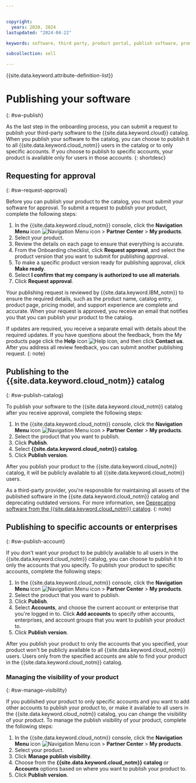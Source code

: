 ```yaml
---


copyright:
  years: 2020, 2024
lastupdated: "2024-04-22"

keywords: software, third party, product portal, publish software, promote software, partner portal, partners, sellers

subcollection: sell

---
```


{{site.data.keyword.attribute-definition-list}}

# Publishing your software
{: #sw-publish}

As the last step in the onboarding process, you can submit a request to publish your third-party software to the {{site.data.keyword.cloud}} catalog. When you publish your software to the catalog, you can choose to publish it to all {{site.data.keyword.cloud_notm}} users in the catalog or to only specific accounts. If you choose to publish to specific accounts, your product is available only for users in those accounts.
{: shortdesc}



## Requesting for approval
{: #sw-request-approval}

Before you can publish your product to the catalog, you must submit your software for approval. To submit a request to publish your product, complete the following steps:

1. In the {{site.data.keyword.cloud_notm}} console, click the **Navigation Menu** icon ![Navigation Menu icon](../icons/icon_hamburger.svg "Menu") > **Partner Center** > **My products**.
1. Select your product.
1. Review the details on each page to ensure that everything is accurate.
1. From the Onboarding checklist, click **Request approval**, and select the product version that you want to submit for publishing approval.
1. To make a specific product version ready for publishing approval, click **Make ready**.
1. Select **I confirm that my company is authorized to use all materials**.
1. Click **Request approval**.

Your publishing request is reviewed by {{site.data.keyword.IBM_notm}} to ensure the required details, such as the product name, catalog entry, product page, pricing model, and support experience are complete and accurate. When your request is approved, you receive an email that notifies you that you can publish your product to the catalog.

If updates are required, you receive a separate email with details about the required updates. If you have questions about the feedback, from the My products page click the **Help** icon ![Help icon](../icons/help.svg "Help"), and then click **Contact us**. After you address all review feedback, you can submit another publishing request.
{: note}

## Publishing to the {{site.data.keyword.cloud_notm}} catalog
{: #sw-publish-catalog}

To publish your software to the {{site.data.keyword.cloud_notm}} catalog after you receive approval, complete the following steps:

1. In the {{site.data.keyword.cloud_notm}} console, click the **Navigation Menu** icon ![Navigation Menu icon](../icons/icon_hamburger.svg "Menu") > **Partner Center** > **My products**.
1. Select the product that you want to publish.
1. Click **Publish**.
1. Select **{{site.data.keyword.cloud_notm}} catalog**.
1. Click **Publish version**.

After you publish your product to the {{site.data.keyword.cloud_notm}} catalog, it will be publicly available to all {{site.data.keyword.cloud_notm}} users.

As a third-party provider, you're responsible for maintaining all assets of the published software in the {{site.data.keyword.cloud_notm}} catalog and deprecating outdated versions. For more information, see [Deprecating software from the {{site.data.keyword.cloud_notm}} catalog](/docs/sell?topic=sell-deprecate-product).
{: note}

## Publishing to specific accounts or enterprises
{: #sw-publish-account}

If you don't want your product to be publicly available to all users in the {{site.data.keyword.cloud_notm}} catalog, you can choose to publish it to only the accounts that you specify. To publish your product to specific accounts, complete the following steps:

1. In the {{site.data.keyword.cloud_notm}} console, click the **Navigation Menu** icon ![Navigation Menu icon](../icons/icon_hamburger.svg "Menu") > **Partner Center** > **My products**.
1. Select the product that you want to publish.
1. Click **Publish**.
1. Select **Accounts**, and choose the current account or enterprise that you're logged in to. Click **Add accounts** to specify other accounts, enterprises, and account groups that you want to publish your product to.
1. Click **Publish version**.

After you publish your product to only the accounts that you specified, your product won't be publicly available to all {{site.data.keyword.cloud_notm}} users. Users only from the specified accounts are able to find your product in the {{site.data.keyword.cloud_notm}} catalog.

### Managing the visibility of your product
{: #sw-manage-visibility}

If you published your product to only specific accounts and you want to add other accounts to publish your product to, or make it available to all users in the {{site.data.keyword.cloud_notm}} catalog, you can change the visibility of your product. To manage the publish visibility of your product, complete the following steps:

1. In the {{site.data.keyword.cloud_notm}} console, click the **Navigation Menu** icon ![Navigation Menu icon](../icons/icon_hamburger.svg "Menu") > **Partner Center** > **My products**.
1. Select your product.
1. Click **Manage publish visibility**.
1. Choose from the **{{site.data.keyword.cloud_notm}} catalog** or **Accounts** options based on where you want to publish your product to.
1. Click **Publish version**.

